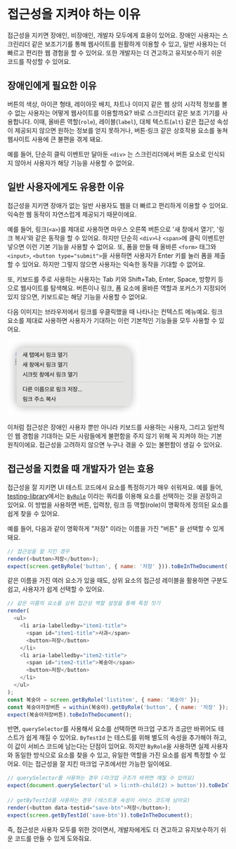 # 접근성을 지켜야 하는 이유

접근성을 지키면 장애인, 비장애인, 개발자 모두에게 효용이 있어요. 장애인 사용자는 스크린리더 같은 보조기기를 통해 웹사이트를 원활하게 이용할 수 있고, 일반 사용자는 더 빠르고 편리한 웹 경험을 할 수 있어요. 또한 개발자는 더 견고하고 유지보수하기 쉬운 코드를 작성할 수 있어요.

## 장애인에게 필요한 이유

버튼의 색상, 아이콘 형태, 레이아웃 배치, 차트나 이미지 같은 웹 상의 시각적 정보를 볼 수 없는 사용자는 어떻게 웹사이트를 이용할까요? 바로 스크린리더 같은 보조 기기를 사용합니다. 이때, 올바른 역할(`role`), 레이블(`label`), 대체 텍스트(`alt`) 같은 접근성 속성이 제공되지 않으면 원하는 정보를 얻지 못하거나, 버튼·링크 같은 상호작용 요소를 놓쳐 웹사이트 사용에 큰 불편을 겪게 돼요.
 
예를 들어, 단순히 클릭 이벤트만 달아둔 `<div>` 는 스크린리더에서 버튼 요소로 인식되지 않아서 사용자가 해당 기능을 사용할 수 없어요.

## 일반 사용자에게도 유용한 이유

접근성을 지키면 장애가 없는 일반 사용자도 웹을 더 빠르고 편리하게 이용할 수 있어요. 익숙한 웹 동작이 자연스럽게 제공되기 때문이에요.

예를 들어, 링크(`<a>`)를 제대로 사용하면 마우스 오른쪽 버튼으로 '새 창에서 열기', '링크 복사'와 같은 동작을 할 수 있어요. 하지만 단순히 `<div>`나 `<span>`에 클릭 이벤트만 넣으면 이런 기본 기능을 사용할 수 없어요. 또, 폼을 만들 때 올바른 `<form>` 태그와 `<input>`, `<button type="submit">`을 사용하면 사용자가 Enter 키를 눌러 폼을 제출할 수 있어요. 하지만 그렇지 않으면 사용자는 익숙한 동작을 기대할 수 없어요.
 
또, 키보드를 주로 사용하는 사용자는 Tab 키와 Shift+Tab, Enter, Space, 방향키 등으로 웹사이트를 탐색해요. 버튼이나 링크, 폼 요소에 올바른 역할과 포커스가 지정되어 있지 않으면, 키보드로는 해당 기능을 사용할 수 없어요.

다음 이미지는 브라우저에서 링크를 우클릭했을 때 나타나는 컨텍스트 메뉴예요. 링크 요소를 제대로 사용하면 사용자가 기대하는 이런 기본적인 기능들을 모두 사용할 수 있어요.

<img src="./images/browser-link.png" alt="" style="max-width: 100%; width: 300px" />

이처럼 접근성은 장애인 사용자 뿐만 아니라 키보드를 사용하는 사용자, 그리고 일반적인 웹 경험을 기대하는 모든 사람들에게 불편함을 주지 않기 위해 꼭 지켜야 하는 기본 원칙이에요. 접근성을 고려하지 않으면 누구나 겪을 수 있는 불편함이 생길 수 있어요.

## 접근성을 지켰을 때 개발자가 얻는 효용

접근성을 잘 지키면 UI 테스트 코드에서 요소를 특정하기가 매우 쉬워져요. 예를 들어, [testing-library](https://testing-library.com/docs/dom-testing-library/intro)에서는 [`ByRole`](https://testing-library.com/docs/queries/byrole) 이라는 쿼리를 이용해 요소를 선택하는 것을 권장하고 있어요. 이 방법을 사용하면 버튼, 입력창, 링크 등 역할(role)이 명확하게 정의된 요소를 쉽게 찾을 수 있어요.

예를 들어, 다음과 같이 명확하게 "저장" 이라는 이름을 가진 "버튼" 을 선택할 수 있게 돼요.

```js
// 접근성을 잘 지킨 경우
render(<button>저장</button>);
expect(screen.getByRole('button', { name: '저장' })).toBeInTheDocument();
```

같은 이름을 가진 여러 요소가 있을 때도, 상위 요소의 접근성 레이블을 활용하면 구분도 쉽고, 사용자가 쉽게 선택할 수 있어요.

```js
// 같은 이름의 요소를 상위 접근성 역할 설정을 통해 특정 짓기
render(
  <ul>
    <li aria-labelledby="item1-title">
      <span id="item1-title">사과</span>
      <button>저장</button>
    </li>
    <li aria-labelledby="item2-title">
      <span id="item2-title">복숭아</span>
      <button>저장</button>
    </li>
  </ul>
);
const 복숭아 = screen.getByRole('listitem', { name: '복숭아' });
const 복숭아저장버튼 = within(복숭아).getByRole('button', { name: '저장' });
expect(복숭아저장버튼).toBeInTheDocument();
```

반면, `querySelector`를 사용해서 요소를 선택하면 마크업 구조가 조금만 바뀌어도 테스트가 쉽게 깨질 수 있어요. `ByTestId` 는 테스트를 위해 별도의 속성을 추가해야 하고, 이 값이 서비스 코드에 남는다는 단점이 있어요. 하지만 `ByRole`을 사용하면 실제 사용자와 동일한 방식으로 요소를 찾을 수 있고, 유일한 역할을 가진 요소를 쉽게 특정할 수 있어요. 이는 접근성을 잘 지킨 마크업 구조에서만 가능한 일이에요.

```js
// querySelector를 사용하는 경우 (마크업 구조가 바뀌면 깨질 수 있어요)
expect(document.querySelector('ul > li:nth-child(2) > button')).toBeInTheDocument();

// getByTestId를 사용하는 경우 (테스트용 속성이 서비스 코드에 남아요)
render(<button data-testid="save-btn">저장</button>);
expect(screen.getByTestId('save-btn')).toBeInTheDocument();
```

즉, 접근성은 사용자 모두를 위한 것이면서, 개발자에게도 더 견고하고 유지보수하기 쉬운 코드를 만들 수 있게 도와줘요.
